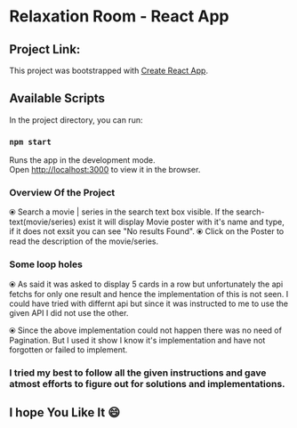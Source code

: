 # Relaxation Room -  React App

## Project Link: 
[website]: https://relaxation-room.netlify.app/

This project was bootstrapped with [Create React App](https://github.com/facebook/create-react-app).

## Available Scripts

In the project directory, you can run:

### `npm start`
Runs the app in the development mode.\
Open [http://localhost:3000](http://localhost:3000) to view it in the browser.


### Overview Of the Project
⦿ Search a movie | series in the search text box visible. If the search-text(movie/series) exist it will display Movie poster with it's name and type, if it does not exsit you can see "No results Found".
⦿ Click on the Poster to read the description of the movie/series. 

### Some loop holes
⦿ As said it was asked to display 5 cards in a row but unfortunately the api fetchs for only one result and hence the implementation of this is not seen. I could have tried with differnt api but since it was instructed to me to use the given API I did not use the other.

⦿ Since the above implementation could not happen there was no need of Pagination. But I used it show I know it's implementation and have not forgotten or failed to implement.

### I tried my best to follow all the given instructions and gave atmost efforts to figure out for solutions and implementations. 
## I hope You Like It 😄